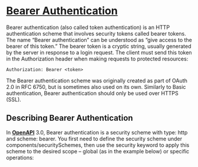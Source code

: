 # **[Bearer Authentication](https://swagger.io/docs/specification/authentication/bearer-authentication/)**

Bearer authentication (also called token authentication) is an HTTP authentication scheme that involves security tokens called bearer tokens. The name “Bearer authentication” can be understood as “give access to the bearer of this token.” The bearer token is a cryptic string, usually generated by the server in response to a login request. The client must send this token in the Authorization header when making requests to protected resources:

```http
Authorization: Bearer <token>
```

The Bearer authentication scheme was originally created as part of OAuth 2.0 in RFC 6750, but is sometimes also used on its own. Similarly to Basic authentication, Bearer authentication should only be used over HTTPS (SSL).

## Describing Bearer Authentication

In **[OpenAPI](https://www.openapis.org/)** 3.0, Bearer authentication is a security scheme with type: http and scheme: bearer. You first need to define the security scheme under components/securitySchemes, then use the security keyword to apply this scheme to the desired scope – global (as in the example below) or specific operations:

